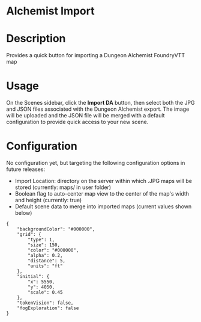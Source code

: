 # Alchemist Import

# Description
Provides a quick button for importing a Dungeon Alchemist FoundryVTT map

# Usage
On the Scenes sidebar, click the __Import DA__ button, then select both the JPG and JSON files associated with the Dungeon Alchemist export. The image will be uploaded and the JSON file will be merged with a default configuration to provide quick access to your new scene.

# Configuration
No configuration yet, but targeting the following configuration options in future releases:
- Import Location: directory on the server within which .JPG maps will be stored (currently: maps/ in user folder)
- Boolean flag to auto-center map view to the center of the map's width and height (currently: true)
- Default scene data to merge into imported maps (current values shown below)
```
{
    "backgroundColor": "#000000",
    "grid": {
        "type": 1,
        "size": 150,
        "color": "#000000",
        "alpha": 0.2,
        "distance": 5,
        "units": "ft"
    },
    "initial": {
        "x": 5550,
        "y": 4050,
        "scale": 0.45
    },
    "tokenVision": false,
    "fogExploration": false
}
```
